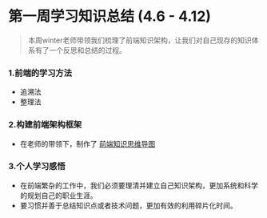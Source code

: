 # 第一周学习知识总结 (4.6 - 4.12)

>本周winter老师带领我们梳理了前端知识架构，让我们对自己现存的知识体系有了一个反思和总结的过程。

### 1.前端的学习方法
+ 追溯法
+ 整理法

### 2.构建前端架构框架
+ 在老师的带领下，制作了 [前端知识思维导图](https://github.com/ybscypress/Frontend-01-Template/blob/master/week01/frontend.xmind)

### 3.个人学习感悟
+ 在前端繁杂的工作中，我们必须要理清并建立自己知识架构，更加系统和科学的规划自己的职业生涯。
+ 要习惯并善于总结知识点或者技术问题，更加有效的利用碎片化时间。